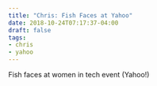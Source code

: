 ```yaml
---
title: "Chris: Fish Faces at Yahoo"
date: 2018-10-24T07:17:37-04:00
draft: false
tags:
- chris
- yahoo
---
```


Fish faces at women in tech event (Yahoo!)
